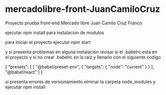 # mercadolibre-front-JuanCamiloCruz
Proyecto prueba front-end Mercado libre Juan Camilo Cruz Franco


ejecutar npm install para instalacion de modulos

para iniciar el proyecto ejecutar npm start

y si presenta problemas en alguna instalacion revisar si el .babelrc esta en el proyecto y si no crear .babelrc en la raiz y llenarlo con el siguiente codigo 

{
    "presets": [
        [
            "@babel/preset-env", {
              "targets": {
                "node": "current"
              }
            }
          ],
        "@babel/react"
    ]
}

si presenta errores de versionamiento elminar la carpeta node_modules y ejecutar npm install
